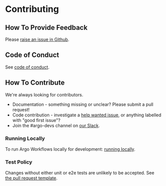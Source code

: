 # Contributing

## How To Provide Feedback

Please [raise an issue in Github](https://github.com/argoproj/argo/issues).

## Code of Conduct

See [code of conduct](../CODE_OF_CONDUCT.md).

## How To Contribute

We're always looking for contributors. 

* Documentation - something missing or unclear? Please submit a pull request!
* Code contribution - investigate a [help wanted issue](https://github.com/argoproj/argo/issues?q=is%3Aopen+is%3Aissue+label%3A%22help+wanted%22+label%3A%22good+first+issue%22), or anything labelled with "good first issue"?
* Join the #argo-devs channel on [our Slack](https://argoproj.github.io/community/join-slack).

### Running Locally

To run Argo Workflows locally for development: [running locally](running-locally.md).

### Test Policy

Changes without either unit or e2e tests are unlikely to be accepted. See [the pull request template](../.github/pull_request_template.md).

